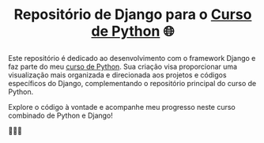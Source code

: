 
# <p align="center">Repositório de Django para o [Curso de Python](https://github.com/PabloAlves99/Python) 🌐</p>

Este repositório é dedicado ao desenvolvimento com o framework Django e faz parte do meu [curso de Python](https://github.com/PabloAlves99/Python). Sua criação visa proporcionar uma visualização mais organizada e direcionada aos projetos e códigos específicos do Django, complementando o repositório principal do curso de Python.

Explore o código à vontade e acompanhe meu progresso neste curso combinado de Python e Django!

👨‍💻🚀